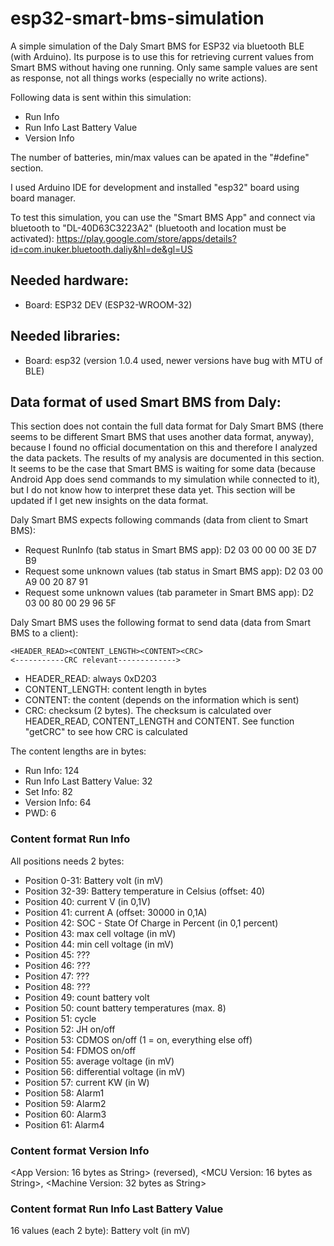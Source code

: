 # esp32-smart-bms-simulation
A simple simulation of the Daly Smart BMS for ESP32 via bluetooth BLE (with Arduino). Its purpose is to use this for retrieving current values from Smart BMS without having one running. Only same sample values are sent as response, not all things works (especially no write actions).

Following data is sent within this simulation:
- Run Info
- Run Info Last Battery Value
- Version Info

The number of batteries, min/max values can be apated in the "#define" section.

I used Arduino IDE for development and installed "esp32" board using board manager.

To test this simulation, you can use the "Smart BMS App" and connect via bluetooth to "DL-40D63C3223A2" (bluetooth and location must be activated): https://play.google.com/store/apps/details?id=com.inuker.bluetooth.daliy&hl=de&gl=US

## Needed hardware:
- Board: ESP32 DEV (ESP32­-WROOM-­32)

## Needed libraries:
- Board: esp32 (version 1.0.4 used, newer versions have bug with MTU of BLE)

## Data format of used Smart BMS from Daly:
This section does not contain the full data format for Daly Smart BMS (there seems to be different Smart BMS that uses another data format, anyway), because I found no official documentation on this and therefore I analyzed the data packets. The results of my analysis are documented in this section. It seems to be the case that Smart BMS is waiting for some data (because Android App does send commands to my simulation while connected to it), but I do not know how to interpret these data yet.
This section will be updated if I get new insights on the data format.

Daly Smart BMS expects following commands (data from client to Smart BMS):
- Request RunInfo (tab status in Smart BMS app): D2 03 00 00 00 3E D7 B9
- Request some unknown values (tab status in Smart BMS app): D2 03 00 A9 00 20 87 91
- Request some unknown values (tab parameter in Smart BMS app): D2 03 00 80 00 29 96 5F

Daly Smart BMS uses the following format to send data (data from Smart BMS to a client):

```
<HEADER_READ><CONTENT_LENGTH><CONTENT><CRC>
<-----------CRC relevant------------->
```
- HEADER_READ: always 0xD203
- CONTENT_LENGTH: content length in bytes
- CONTENT: the content (depends on the information which is sent)
- CRC: checksum (2 bytes). The checksum is calculated over HEADER_READ, CONTENT_LENGTH and CONTENT. See function "getCRC" to see how CRC is calculated

The content lengths are in bytes:
- Run Info: 124
- Run Info Last Battery Value: 32
- Set Info: 82
- Version Info: 64
- PWD: 6

### Content format Run Info
All positions needs 2 bytes:
- Position 0-31: Battery volt (in mV)
- Position 32-39: Battery temperature in Celsius (offset: 40)
- Position 40: current V (in 0,1V)
- Position 41: current A (offset: 30000 in 0,1A)
- Position 42: SOC - State Of Charge in Percent (in 0,1 percent)
- Position 43: max cell voltage (in mV)
- Position 44: min cell voltage (in mV)
- Position 45: ???
- Position 46: ???
- Position 47: ???
- Position 48: ???
- Position 49: count battery volt
- Position 50: count battery temperatures (max. 8)
- Position 51: cycle
- Position 52: JH on/off
- Position 53: CDMOS on/off (1 = on, everything else off)
- Position 54: FDMOS on/off
- Position 55: average voltage (in mV)
- Position 56: differential voltage (in mV)   
- Position 57: current KW (in W)
- Position 58: Alarm1
- Position 59: Alarm2
- Position 60: Alarm3
- Position 61: Alarm4

### Content format Version Info
<App Version: 16 bytes as String> (reversed), <MCU Version: 16 bytes as String>, <Machine Version: 32 bytes as String>

### Content format Run Info Last Battery Value
16 values (each 2 byte): Battery volt (in mV)
